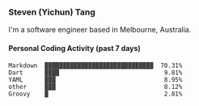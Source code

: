 ### Steven (Yichun) Tang

I'm a software engineer based in Melbourne, Australia.

#### Personal Coding Activity (past 7 days)
```
Markdown  ▓▓▓▓▓▓▓▓▓▓▓▓▓▓▓▓▓▓▓▓▓▓▓▓▓▓▓▓▓▓  70.31%
Dart      ▓▓▓▓                             9.81%
YAML      ▓▓▓                              8.95%
other     ▓▓▓                              8.12%
Groovy    ▓                                2.81%
```
